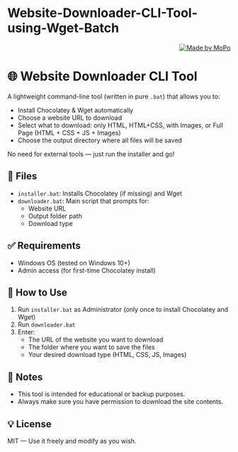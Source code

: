 # Website-Downloader-CLI-Tool-using-Wget-Batch

<p align="right">
  <a href="https://github.com/MoPo-pouya">
    <img src="https://img.shields.io/badge/Made%20by-MoPo-pouya-black?style=for-the-badge&logo=github" alt="Made by MoPo">
  </a>
</p>


# 🌐 Website Downloader CLI Tool

A lightweight command-line tool (written in pure `.bat`) that allows you to:

- Install Chocolatey & Wget automatically
- Choose a website URL to download
- Select what to download: only HTML, HTML+CSS, with Images, or Full Page (HTML + CSS + JS + Images)
- Choose the output directory where all files will be saved

No need for external tools — just run the installer and go!

## 📁 Files

- `installer.bat`: Installs Chocolatey (if missing) and Wget
- `downloader.bat`: Main script that prompts for:
  - Website URL
  - Output folder path
  - Download type

## ✅ Requirements

- Windows OS (tested on Windows 10+)
- Admin access (for first-time Chocolatey install)

## 🚀 How to Use

1. Run `installer.bat` as Administrator (only once to install Chocolatey and Wget)
2. Run `downloader.bat`
3. Enter:
   - The URL of the website you want to download
   - The folder where you want to save the files
   - Your desired download type (HTML, CSS, JS, Images)

## 🧠 Notes

- This tool is intended for educational or backup purposes.
- Always make sure you have permission to download the site contents.

## 💡 License

MIT — Use it freely and modify as you wish.


